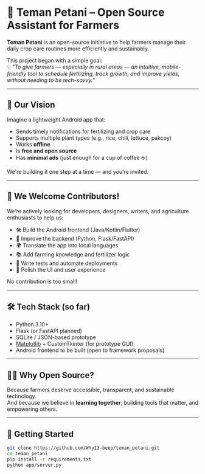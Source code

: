 # 🌾 Teman Petani – Open Source Assistant for Farmers

**Teman Petani** is an open-source initiative to help farmers manage their daily crop care routines more efficiently and sustainably.

This project began with a simple goal:  
💡 _"To give farmers — especially in rural areas — an intuitive, mobile-friendly tool to schedule fertilizing, track growth, and improve yields, without needing to be tech-savvy."_

---

## 📱 Our Vision

Imagine a lightweight Android app that:
- Sends timely notifications for fertilizing and crop care
- Supports multiple plant types (e.g., rice, chili, lettuce, pakcoy)
- Works **offline**
- Is **free and open source**
- Has **minimal ads** (just enough for a cup of coffee ☕)

We're building it one step at a time — and you’re invited.

---

## 🤝 We Welcome Contributors!

We’re actively looking for developers, designers, writers, and agriculture enthusiasts to help us:

- 🛠 Build the Android frontend (Java/Kotlin/Flutter)
- 🔄 Improve the backend (Python, Flask/FastAPI)
- 🌍 Translate the app into local languages
- 📚 Add farming knowledge and fertilizer logic
- 🧪 Write tests and automate deployments
- 🎨 Polish the UI and user experience

No contribution is too small!

---

## 🛠 Tech Stack (so far)

- Python 3.10+
- Flask (or FastAPI planned)
- SQLite / JSON-based prototype
- [Matplotlib](https://matplotlib.org/) + CustomTkinter (for prototype GUI)
- Android frontend to be built (open to framework proposals)

---

## 🧑‍🌾 Why Open Source?

Because farmers deserve accessible, transparent, and sustainable technology.  
And because we believe in **learning together**, building tools that matter, and empowering others.

---

## 🚀 Getting Started

```bash
git clone https://github.com/Why13-beep/teman_petani.git
cd teman_petani
pip install -r requirements.txt
python app/server.py
